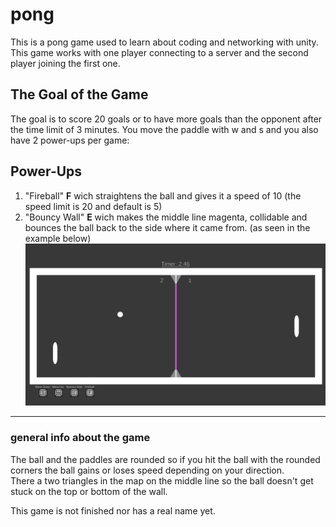 # pong

This is a pong game used to learn about coding and networking with unity.
This game works with one player connecting to a server and the second player joining the first one.

## The Goal of the Game
The goal is to score 20 goals or to have more goals than the opponent after the time limit of 3 minutes.
You move the paddle with w and s and you also have 2 power-ups per game:

## Power-Ups
1. "Fireball" **F** wich straightens the ball and gives it a speed of 10 (the speed limit is 20 and default is 5)
2. "Bouncy Wall" **E** wich makes the middle line magenta, collidable and bounces the ball back to the side where it came from.
   (as seen in the example below)
   ![logo](https://github.com/beckolli/pong/blob/main/image.png)
________________________________________________________________
### general info about the game
The ball and the paddles are rounded so if you hit the ball with the rounded corners the ball gains or loses speed depending on your direction.  
There a two triangles in the map on the middle line so the ball doesn't get stuck on the top or bottom of the wall.

This game is not finished nor has a real name yet.